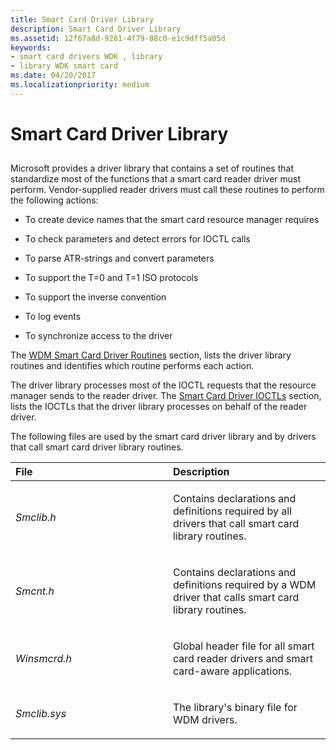 ```yaml
---
title: Smart Card Driver Library
description: Smart Card Driver Library
ms.assetid: 12f67a8d-9281-4f79-88c0-e1c9dff5a05d
keywords:
- smart card drivers WDK , library
- library WDK smart card
ms.date: 04/20/2017
ms.localizationpriority: medium
---
```


# Smart Card Driver Library


## <span id="_ntovr_smart_card_driver_library"></span><span id="_NTOVR_SMART_CARD_DRIVER_LIBRARY"></span>


Microsoft provides a driver library that contains a set of routines that standardize most of the functions that a smart card reader driver must perform. Vendor-supplied reader drivers must call these routines to perform the following actions:

-   To create device names that the smart card resource manager requires

-   To check parameters and detect errors for IOCTL calls

-   To parse ATR-strings and convert parameters

-   To support the T=0 and T=1 ISO protocols

-   To support the inverse convention

-   To log events

-   To synchronize access to the driver

The [WDM Smart Card Driver Routines](/previous-versions/ff549046(v=vs.85)) section, lists the driver library routines and identifies which routine performs each action.

The driver library processes most of the IOCTL requests that the resource manager sends to the reader driver. The [Smart Card Driver IOCTLs](/windows-hardware/drivers/ddi/index) section, lists the IOCTLs that the driver library processes on behalf of the reader driver.

The following files are used by the smart card driver library and by drivers that call smart card driver library routines.

<table>
<colgroup>
<col width="50%" />
<col width="50%" />
</colgroup>
<thead>
<tr class="header">
<th align="left">File</th>
<th align="left">Description</th>
</tr>
</thead>
<tbody>
<tr class="odd">
<td align="left"><p><em>Smclib.h</em></p></td>
<td align="left"><p>Contains declarations and definitions required by all drivers that call smart card library routines.</p></td>
</tr>
<tr class="even">
<td align="left"><p><em>Smcnt.h</em></p></td>
<td align="left"><p>Contains declarations and definitions required by a WDM driver that calls smart card library routines.</p></td>
</tr>
<tr class="odd">
<td align="left"><p><em>Winsmcrd.h</em></p></td>
<td align="left"><p>Global header file for all smart card reader drivers and smart card-aware applications.</p></td>
</tr>
<tr class="even">
<td align="left"><p><em>Smclib.sys</em></p></td>
<td align="left"><p>The library's binary file for WDM drivers.</p></td>
</tr>
</tbody>
</table>

 

 

